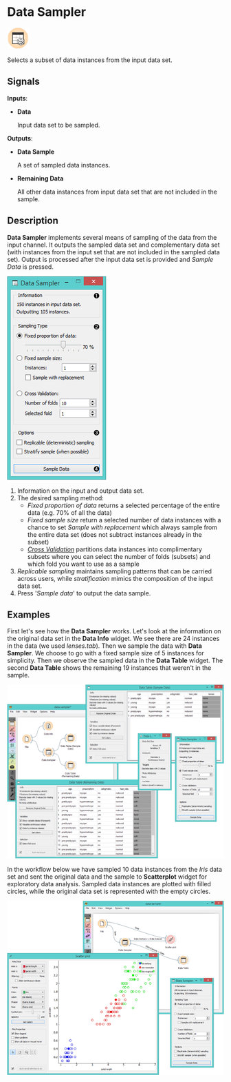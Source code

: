 Data Sampler
============

![Data Sampler icon](icons/data-sampler.png)

Selects a subset of data instances from the input data set.

Signals
-------

**Inputs**:

- **Data**

  Input data set to be sampled.

**Outputs**:

- **Data Sample**

  A set of sampled data instances.

- **Remaining Data**

  All other data instances from input data set that are not included in the sample.

Description
-----------

**Data Sampler** implements several means of sampling of the data from the
input channel. It outputs the sampled data set and complementary data
set (with instances from the input set that are not included in the
sampled data set). Output is processed after the input data set is provided and *Sample Data* is pressed.

![Data Sampler](images/DataSampler-stamped.png)

1. Information on the input and output data set.
2. The desired sampling method:
    - *Fixed proportion of data* returns a selected percentage of the entire data (e.g. 70% of all the data)
    - *Fixed sample size* return a selected number of data instances with a chance to set *Sample with replacement* which always sample from the entire data set (does not subtract instances already in the subset)
    - [*Cross Validation*](https://en.wikipedia.org/wiki/Cross-validation_(statistics)) partitions data instances into complimentary subsets where you can select the number of folds (subsets) and which fold you want to use as a sample
3. *Replicable sampling* maintains sampling patterns that can be carried across users, while *stratification* mimics the composition of the input data set.
4. Press '*Sample data*' to output the data sample.

Examples
--------

First let's see how the **Data Sampler** works. Let's look at the information on the original data set in the 
**Data Info** widget. We see there are 24 instances in the data (we used *lenses.tab*). Then we sample the data with 
**Data Sampler**. We choose to go with a fixed sample size of 5 instances for simplicity. 
Then we observe the sampled data in the **Data Table** widget. The second
**Data Table** shows the remaining 19 instances that weren't in the sample.

<img src="images/DataSampler-Example1.png" alt="image" width="600">

In the workflow below we have sampled 10 data instances
from the *Iris* data set and sent the original data and the sample to **Scatterplot**
widget for exploratory data analysis. Sampled data instances are plotted with filled circles,
while the original data set is represented with the empty circles.

<img src="images/DataSampler-Example.png" alt="image" width="600">
